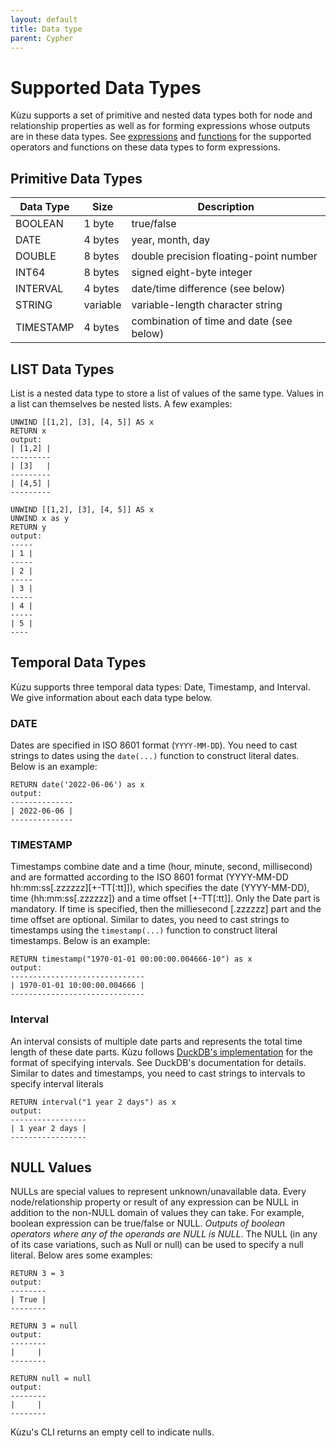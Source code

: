 ```yaml
---
layout: default
title: Data type
parent: Cypher
---
```


# Supported Data Types 

Kùzu supports a set of primitive and nested data types both for node and relationship properties 
as well as for forming expressions whose outputs are in these data types.
See [expressions](expressions) and  [functions](functions) for the supported operators 
and functions on these data types to form expressions. 

## Primitive Data Types

| Data Type | Size | Description | 
| --- | --- | --- |
| BOOLEAN | 1 byte | true/false |
| DATE| 4 bytes | year, month, day|
| DOUBLE | 8 bytes | double precision floating-point number |
| INT64| 8 bytes | signed eight-byte integer |
| INTERVAL| 4 bytes | date/time difference (see below) | 
| STRING| variable | variable-length character string |
| TIMESTAMP | 4 bytes | combination of time and date (see below) |

## LIST Data Types
List is a nested data type to store a list of values of the same type. 
Values in a list can themselves be nested lists. A few examples:
```
UNWIND [[1,2], [3], [4, 5]] AS x
RETURN x
output:
| [1,2] |
---------
| [3]   |
---------
| [4,5] |
---------

UNWIND [[1,2], [3], [4, 5]] AS x 
UNWIND x as y 
RETURN y
output:
-----
| 1 |
-----
| 2 |
-----
| 3 |
-----
| 4 |
-----
| 5 |
----
```

## Temporal Data Types
Kùzu supports three temporal data types: Date, Timestamp, and Interval.
We give information about each data type below.

### DATE
Dates are specified in ISO 8601 format (`YYYY-MM-DD`). 
You need to cast strings to dates using the `date(...)` function to construct literal dates. 
Below is an example:
```
RETURN date('2022-06-06') as x
output:
--------------
| 2022-06-06 |
--------------
```

### TIMESTAMP
Timestamps combine date and a time (hour, minute, second, millisecond) and are formatted
according to the ISO 8601 format (YYYY-MM-DD hh:mm:ss[.zzzzzz][+-TT[:tt]]),
which specifies the date (YYYY-MM-DD), time (hh:mm:ss[.zzzzzz]) and a time offset [+-TT[:tt]].
Only the Date part is mandatory. If time is specified, then the milliesecond [.zzzzzz] part
and the time offset are optional. Similar to dates, you need to cast strings to timestamps
using the `timestamp(...)` function to construct literal timestamps. Below is an example:
```
RETURN timestamp("1970-01-01 00:00:00.004666-10") as x
output:
------------------------------
| 1970-01-01 10:00:00.004666 |
------------------------------
```

### Interval
An interval consists of multiple date parts and represents the total time length of
these date parts. Kùzu follows [DuckDB's implementation](https://duckdb.org/docs/sql/data_types/interval)
for the format of specifying intervals. See DuckDB's documentation for details. Similar
to dates and timestamps, you need to cast strings to intervals to specify interval literals  
```
RETURN interval("1 year 2 days") as x
output:
-----------------
| 1 year 2 days |
-----------------
```

## NULL Values
NULLs are special values to represent unknown/unavailable data.
Every node/relationship property or result of any expression can
be NULL in addition to the non-NULL domain of values they can take.
For example, boolean expression can be true/false or NULL.
*Outputs of boolean operators where any of the operands are NULL is NULL*.
The NULL (in any of its case variations, such as Null or null) can be
used to specify a null literal. Below ares some examples:
```
RETURN 3 = 3
output:
--------
| True |
--------

RETURN 3 = null
output:
--------
|     |
--------

RETURN null = null
output:
--------
|     |
--------
```
Kùzu's CLI returns an empty cell to indicate nulls.
